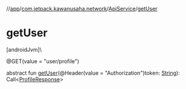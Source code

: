 //[app](../../../index.md)/[com.jetpack.kawanusaha.network](../index.md)/[ApiService](index.md)/[getUser](get-user.md)

# getUser

[androidJvm]\

@GET(value = &quot;user/profile&quot;)

abstract fun [getUser](get-user.md)(@Header(value = &quot;Authorization&quot;)token: [String](https://kotlinlang.org/api/latest/jvm/stdlib/kotlin/-string/index.html)): Call&lt;[ProfileResponse](../../com.jetpack.kawanusaha.data/-profile-response/index.md)&gt;
